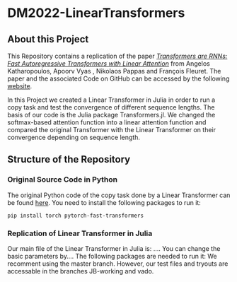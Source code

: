 # DM2022-LinearTransformers

## About this Project
This Repository contains a replication of the paper *[Transformers are RNNs:
Fast Autoregressive Transformers with Linear Attention](https://arxiv.org/pdf/2006.16236v3.pdf)* from Angelos Katharopoulos, Apoorv Vyas , Nikolaos Pappas and François Fleuret. The paper and the associated Code on GitHub can be accessed by the following [website](https://linear-transformers.com).

In this Project we created a Linear Transformer in Julia in order to run a copy task and test the convergence of different sequence lengths. The basis of our code is the Julia package Transformers.jl. We changed the softmax-based attention function into a linear attention function and compared the original Transformer with the Linear Transformer on their convergence depending on sequence length. 

## Structure of the Repository
### Original Source Code in Python
The original Python code of the copy task done by a Linear Transformer can be found [here](https://github.com/idiap/linear-transformer-experiments/tree/master/causal-copy). 
You need to install the following packages to run it:
```
pip install torch pytorch-fast-transformers
```

### Replication of Linear Transformer in Julia
Our main file of the Linear Transformer in Julia is: …. 
You can change the basic parameters by…. 
The following packages are needed to run it:
We recomment using the master branch. However, our test files and tryouts are accessable in the branches JB-working and vado.
